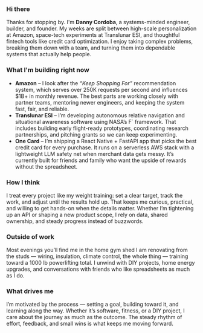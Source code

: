 ### Hi there
Thanks for stopping by. I'm **Danny Cordoba**, a systems-minded engineer, builder, and founder. My weeks are split between high-scale personalization at Amazon, space-tech experiments at Translunar ESI, and thoughtful fintech tools like credit card optimization. I enjoy taking complex problems, breaking them down with a team, and turning them into dependable systems that actually help people.

### What I'm building right now
- **Amazon** – I look after the *“Keep Shopping For”* recommendation system, which serves over 250K requests per second and influences $1B+ in monthly revenue. The best parts are working closely with partner teams, mentoring newer engineers, and keeping the system fast, fair, and reliable.
- **Translunar ESI** – I’m developing autonomous relative navigation and situational awareness software using NASA’s F´ framework. That includes building early flight-ready prototypes, coordinating research partnerships, and pitching grants so we can keep experimenting.
- **One Card** – I’m shipping a React Native + FastAPI app that picks the best credit card for every purchase. It runs on a serverless AWS stack with a lightweight LLM safety net when merchant data gets messy. It’s currently built for friends and family who want the upside of rewards without the spreadsheet.

### How I think
I treat every project like my weight training: set a clear target, track the work, and adjust until the results hold up. That keeps me curious, practical, and willing to get hands-on when the details matter. Whether I’m tightening up an API or shaping a new product scope, I rely on data, shared ownership, and steady progress instead of buzzwords.

### Outside of work
Most evenings you’ll find me in the home gym shed I am renovating from the studs — wiring, insulation, climate control, the whole thing — training toward a 1000 lb powerlifting total. I unwind with DIY projects, home energy upgrades, and conversations with friends who like spreadsheets as much as I do.

### What drives me
I’m motivated by the process — setting a goal, building toward it, and learning along the way. Whether it’s software, fitness, or a DIY project, I care about the journey as much as the outcome. The steady rhythm of effort, feedback, and small wins is what keeps me moving forward.
